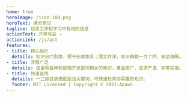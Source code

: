 ```yaml
---
home: true
heroImage: /icon-100.png
heroText: 满分笔记
tagline: 记录工作和学习中有用的信息
actionText: 开卷有益 →
actionLink: /js/ast
features:
- title: 精心组织
  details: 知识分门别类，便于形成体系；图文并茂，知识精髓一目了然，简洁清晰。
- title: 涉猎广泛
  details: 这里有各种和前端开发密切相关的知识，覆盖面广，追求严谨，非常实用。
- title: 快速查找
  details: 一二级目录搭配适当关键词，可快速检索你需要的知识。
  footer: MIT Licensed | Copyright © 2021-Apawn
---
```

